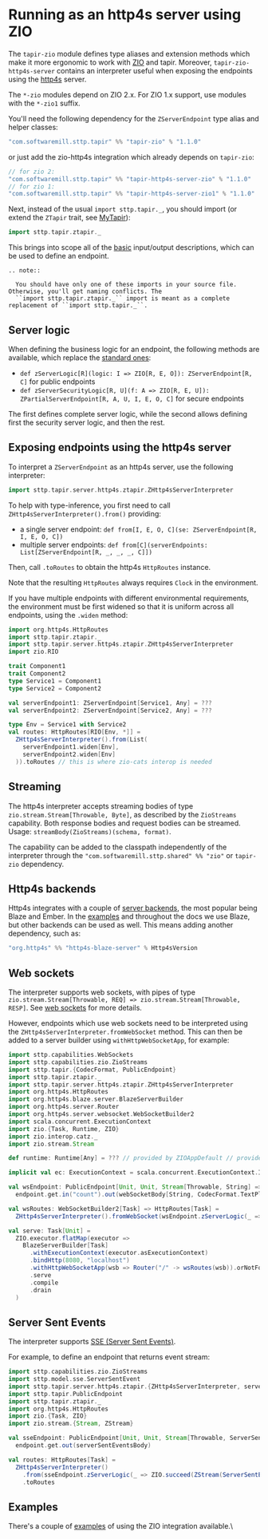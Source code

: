 # Running as an http4s server using ZIO

The `tapir-zio` module defines type aliases and extension methods which make it more ergonomic to work with 
[ZIO](https://zio.dev) and tapir. Moreover, `tapir-zio-http4s-server` contains an interpreter useful when
exposing the endpoints using the [http4s](https://http4s.org) server.

The `*-zio` modules depend on ZIO 2.x. For ZIO 1.x support, use modules with the `*-zio1` suffix.

You'll need the following dependency for the `ZServerEndpoint` type alias and helper classes:

```scala
"com.softwaremill.sttp.tapir" %% "tapir-zio" % "1.1.0"
```

or just add the zio-http4s integration which already depends on `tapir-zio`:

```scala
// for zio 2:
"com.softwaremill.sttp.tapir" %% "tapir-http4s-server-zio" % "1.1.0"
// for zio 1:
"com.softwaremill.sttp.tapir" %% "tapir-http4s-server-zio1" % "1.1.0"
```

Next, instead of the usual `import sttp.tapir._`, you should import (or extend the `ZTapir` trait, see [MyTapir](../mytapir.md)):

```scala
import sttp.tapir.ztapir._
```

This brings into scope all of the [basic](../endpoint/basics.md) input/output descriptions, which can be used to define an endpoint.

```eval_rst
.. note::

  You should have only one of these imports in your source file. Otherwise, you'll get naming conflicts. The
  ``import sttp.tapir.ztapir._`` import is meant as a complete replacement of ``import sttp.tapir._``.
```

## Server logic

When defining the business logic for an endpoint, the following methods are available, which replace the 
[standard ones](logic.md):

* `def zServerLogic[R](logic: I => ZIO[R, E, O]): ZServerEndpoint[R, C]` for public endpoints
* `def zServerSecurityLogic[R, U](f: A => ZIO[R, E, U]): ZPartialServerEndpoint[R, A, U, I, E, O, C]` for secure endpoints

The first defines complete server logic, while the second allows defining first the security server logic, and then the 
rest.

## Exposing endpoints using the http4s server

To interpret a `ZServerEndpoint` as an http4s server, use the following interpreter:

```scala
import sttp.tapir.server.http4s.ztapir.ZHttp4sServerInterpreter
```

To help with type-inference, you first need to call `ZHttp4sServerInterpreter().from()` providing:

* a single server endpoint: `def from[I, E, O, C](se: ZServerEndpoint[R, I, E, O, C])`
* multiple server endpoints: `def from[C](serverEndpoints: List[ZServerEndpoint[R, _, _, _, C]])`

Then, call `.toRoutes` to obtain the http4s `HttpRoutes` instance. 

Note that the resulting `HttpRoutes` always requires `Clock` in the environment.

If you have multiple endpoints with different environmental requirements, the environment must be first widened
so that it is uniform across all endpoints, using the `.widen` method:

```scala
import org.http4s.HttpRoutes
import sttp.tapir.ztapir._
import sttp.tapir.server.http4s.ztapir.ZHttp4sServerInterpreter
import zio.RIO

trait Component1
trait Component2
type Service1 = Component1
type Service2 = Component2

val serverEndpoint1: ZServerEndpoint[Service1, Any] = ???                                                            
val serverEndpoint2: ZServerEndpoint[Service2, Any] = ???

type Env = Service1 with Service2
val routes: HttpRoutes[RIO[Env, *]] =
  ZHttp4sServerInterpreter().from(List(
    serverEndpoint1.widen[Env], 
    serverEndpoint2.widen[Env]
  )).toRoutes // this is where zio-cats interop is needed
```

## Streaming

The http4s interpreter accepts streaming bodies of type `zio.stream.Stream[Throwable, Byte]`, as described by the `ZioStreams`
capability. Both response bodies and request bodies can be streamed. Usage: `streamBody(ZioStreams)(schema, format)`.

The capability can be added to the classpath independently of the interpreter through the
`"com.softwaremill.sttp.shared" %% "zio"` or `tapir-zio` dependency.

## Http4s backends

Http4s integrates with a couple of [server backends](https://http4s.org/v1.0/integrations/), the most popular being
Blaze and Ember. In the [examples](../examples.md) and throughout the docs we use Blaze, but other backends can be used
as well. This means adding another dependency, such as:

```scala
"org.http4s" %% "http4s-blaze-server" % Http4sVersion
```

## Web sockets

The interpreter supports web sockets, with pipes of type `zio.stream.Stream[Throwable, REQ] => zio.stream.Stream[Throwable, RESP]`. 
See [web sockets](../endpoint/websockets.md) for more details.

However, endpoints which use web sockets need to be interpreted using the `ZHttp4sServerInterpreter.fromWebSocket`
method. This can then be added to a server builder using `withHttpWebSocketApp`, for example:

```scala
import sttp.capabilities.WebSockets
import sttp.capabilities.zio.ZioStreams
import sttp.tapir.{CodecFormat, PublicEndpoint}
import sttp.tapir.ztapir._
import sttp.tapir.server.http4s.ztapir.ZHttp4sServerInterpreter
import org.http4s.HttpRoutes
import org.http4s.blaze.server.BlazeServerBuilder
import org.http4s.server.Router
import org.http4s.server.websocket.WebSocketBuilder2
import scala.concurrent.ExecutionContext
import zio.{Task, Runtime, ZIO}
import zio.interop.catz._
import zio.stream.Stream

def runtime: Runtime[Any] = ??? // provided by ZIOAppDefault // provided by ZIOAppDefault

implicit val ec: ExecutionContext = scala.concurrent.ExecutionContext.Implicits.global

val wsEndpoint: PublicEndpoint[Unit, Unit, Stream[Throwable, String] => Stream[Throwable, String], ZioStreams with WebSockets] =
  endpoint.get.in("count").out(webSocketBody[String, CodecFormat.TextPlain, String, CodecFormat.TextPlain](ZioStreams))

val wsRoutes: WebSocketBuilder2[Task] => HttpRoutes[Task] =
  ZHttp4sServerInterpreter().fromWebSocket(wsEndpoint.zServerLogic(_ => ???)).toRoutes

val serve: Task[Unit] =
  ZIO.executor.flatMap(executor =>
    BlazeServerBuilder[Task]
      .withExecutionContext(executor.asExecutionContext)
      .bindHttp(8080, "localhost")
      .withHttpWebSocketApp(wsb => Router("/" -> wsRoutes(wsb)).orNotFound)
      .serve
      .compile
      .drain
  )
```

## Server Sent Events

The interpreter supports [SSE (Server Sent Events)](https://developer.mozilla.org/en-US/docs/Web/API/Server-sent_events/Using_server-sent_events).

For example, to define an endpoint that returns event stream:

```scala
import sttp.capabilities.zio.ZioStreams
import sttp.model.sse.ServerSentEvent
import sttp.tapir.server.http4s.ztapir.{ZHttp4sServerInterpreter, serverSentEventsBody}
import sttp.tapir.PublicEndpoint
import sttp.tapir.ztapir._
import org.http4s.HttpRoutes
import zio.{Task, ZIO}
import zio.stream.{Stream, ZStream}

val sseEndpoint: PublicEndpoint[Unit, Unit, Stream[Throwable, ServerSentEvent], ZioStreams] =
  endpoint.get.out(serverSentEventsBody)

val routes: HttpRoutes[Task] =
  ZHttp4sServerInterpreter()
    .from(sseEndpoint.zServerLogic(_ => ZIO.succeed(ZStream(ServerSentEvent(Some("data"), None, None, None)))))
    .toRoutes
```

## Examples

There's a couple of [examples](../examples.md) of using the ZIO integration available.\